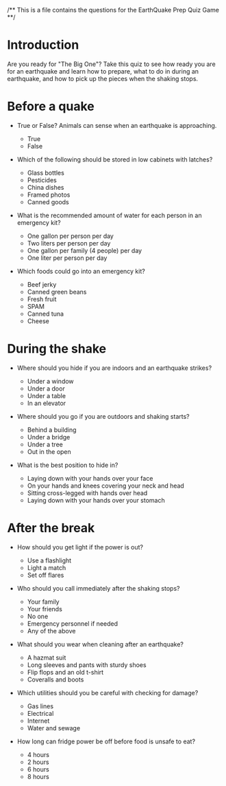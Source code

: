 /** This is a file contains the questions for the EarthQuake Prep Quiz Game **/

# Introduction
Are you ready for "The Big One"? Take this quiz to see how ready you are for an earthquake and
learn how to prepare, what to do in during an earthquake, and how to pick up the pieces when the
shaking stops.

# Before a quake

* True or False? Animals can sense when an earthquake is approaching.

  * True
  * False


* Which of the following should be stored in low cabinets with latches?

  * Glass bottles
  * Pesticides
  * China dishes
  * Framed photos
  * Canned goods


* What is the recommended amount of water for each person in an emergency kit?

  * One gallon per person per day
  * Two liters per person per day
  * One gallon per family (4 people) per day
  * One liter per person per day


* Which foods could go into an emergency kit?

  * Beef jerky
  * Canned green beans
  * Fresh fruit
  * SPAM
  * Canned tuna
  * Cheese

# During the shake

* Where should you hide if you are indoors and an earthquake strikes?

  * Under a window
  * Under a door
  * Under a table
  * In an elevator


* Where should you go if you are outdoors and shaking starts?

  * Behind a building
  * Under a bridge
  * Under a tree
  * Out in the open


* What is the best position to hide in?

  * Laying down with your hands over your face
  * On your hands and knees covering your neck and head
  * Sitting cross-legged with hands over head
  * Laying down with your hands over your stomach

# After the break

* How should you get light if the power is out?

  * Use a flashlight
  * Light a match
  * Set off flares


* Who should you call immediately after the shaking stops?

  * Your family
  * Your friends
  * No one
  * Emergency personnel if needed
  * Any of the above


* What should you wear when cleaning after an earthquake?

  * A hazmat suit
  * Long sleeves and pants with sturdy shoes
  * Flip flops and an old t-shirt
  * Coveralls and boots


* Which utilities should you be careful with checking for damage?

  * Gas lines
  * Electrical
  * Internet
  * Water and sewage

* How long can fridge power be off before food is unsafe to eat?

  * 4 hours
  * 2 hours
  * 6 hours
  * 8 hours

